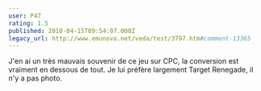 ```yaml
---
user: P47
rating: 1.5
published: 2010-04-15T09:54:07.000Z
legacy_url: http://www.emunova.net/veda/test/3797.htm#comment-13365
---
```

J'en ai un très mauvais souvenir de ce jeu sur CPC, la conversion est vraiment en dessous de tout. Je lui préfère largement Target Renegade, il n'y a pas photo.